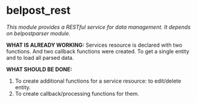 # belpost_rest
_This module provides a RESTful service for data management. It depends on belpostparser module._

**WHAT IS ALREADY WORKING:**
Services resource is declared with two functions. And two callback functions were created.
To get a single entity and to load all parsed data.

**WHAT SHOULD BE DONE:**
1. To create additional functions for a service resource: to edit/delete entity.
2. To create callback/processing functions for them.
